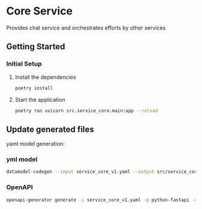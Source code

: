 # Core Service

Provides chat service and orchestrates efforts by other services

## Getting Started
### Initial Setup
1. Install the dependencies
    ```bash
    poetry install
    ```
2. Start the application
    ```bash
    poetry run uvicorn src.service_core.main:app --reload
    ```

## Update generated files
yaml model generation:
### yml model
```bash
datamodel-codegen --input service_core_v1.yaml --output src/service_core/models/model.py --input-file-type openapi
```

### OpenAPI
```bash
openapi-generator generate -i service_core_v1.yaml -g python-fastapi -o ./src  
```